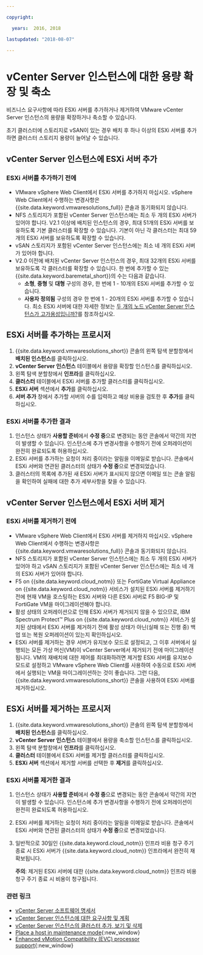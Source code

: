 ```yaml
---

copyright:

  years:  2016, 2018

lastupdated: "2018-08-07"

---
```


# vCenter Server 인스턴스에 대한 용량 확장 및 축소

비즈니스 요구사항에 따라 ESXi 서버를 추가하거나 제거하여 VMware vCenter Server 인스턴스의 용량을 확장하거나 축소할 수 있습니다.

초기 클러스터에 스토리지로 vSAN이 있는 경우 배치 후 하나 이상의 ESXi 서버를 추가하면 클러스터 스토리지 용량이 늘어날 수 있습니다.

## vCenter Server 인스턴스에 ESXi 서버 추가

### ESXi 서버를 추가하기 전에

* VMware vSphere Web Client에서 ESXi 서버를 추가하지 마십시오. vSphere Web Client에서 수행하는 변경사항은 {{site.data.keyword.vmwaresolutions_full}} 콘솔과 동기화되지 않습니다.
* NFS 스토리지가 포함된 vCenter Server 인스턴스에는 최소 두 개의 ESXi 서버가 있어야 합니다. V2.1 이상에 배치된 인스턴스의 경우, 최대 51개의 ESXi 서버를 보유하도록 기본 클러스터를 확장할 수 있습니다. 기본이 아닌 각 클러스터는 최대 59개의 ESXi 서버를 보유하도록 확장할 수 있습니다.
* vSAN 스토리지가 포함된 vCenter Server 인스턴스에는 최소 네 개의 ESXi 서버가 있어야 합니다.
* V2.0 이전에 배치된 vCenter Server 인스턴스의 경우, 최대 32개의 ESXi 서버를 보유하도록 각 클러스터를 확장할 수 있습니다. 한 번에 추가할 수 있는 {{site.data.keyword.baremetal_short}}의 수는 다음과 같습니다.
   * **소형**, **중형** 및 **대형** 구성의 경우, 한 번에 1 - 10개의 ESXi 서버를 추가할 수 있습니다.
   * **사용자 정의됨** 구성의 경우 한 번에 1 - 20개의 ESXi 서버를 추가할 수 있습니다. 최소 ESXi 서버에 대한 자세한 정보는 [두 개의 노드 vCenter Server 인스턴스가 고가용성입니까?](../vmonic/faq.html#is-a-two-node-vcenter-server-instance-highly-available-)를 참조하십시오.

## ESXi 서버를 추가하는 프로시저

1. {{site.data.keyword.vmwaresolutions_short}} 콘솔의 왼쪽 탐색 분할창에서 **배치된 인스턴스**를 클릭하십시오.
2. **vCenter Server 인스턴스** 테이블에서 용량을 확장할 인스턴스를 클릭하십시오.
3. 왼쪽 탐색 분할창에서 **인프라**를 클릭하십시오.
4. **클러스터** 테이블에서 ESXi 서버를 추가할 클러스터를 클릭하십시오.
5. **ESXi 서버** 섹션에서 **추가**를 클릭하십시오.
6. **서버 추가** 창에서 추가할 서버의 수를 입력하고 예상 비용을 검토한 후 **추가**를 클릭하십시오.

### ESXi 서버를 추가한 결과

1. 인스턴스 상태가 **사용할 준비**에서 **수정 중**으로 변경되는 동안 콘솔에서 약간의 지연이 발생할 수 있습니다. 인스턴스에 추가 변경사항을 수행하기 전에 오퍼레이션이 완전히 완료되도록 허용하십시오.
2. ESXi 서버를 추가하는 요청이 처리 중이라는 알림을 이메일로 받습니다. 콘솔에서 ESXi 서버와 연관된 클러스터의 상태가 **수정 중**으로 변경되었습니다.
3. 클러스터의 목록에 추가된 새 ESXi 서버가 표시되지 않으면 이메일 또는 콘솔 알림을 확인하여 실패에 대한 추가 세부사항을 찾을 수 있습니다.

## vCenter Server 인스턴스에서 ESXi 서버 제거

### ESXi 서버를 제거하기 전에

* VMware vSphere Web Client에서 ESXi 서버를 제거하지 마십시오. vSphere Web Client에서 수행하는 변경사항은 {{site.data.keyword.vmwaresolutions_full}} 콘솔과 동기화되지 않습니다.
* NFS 스토리지가 포함된 vCenter Server 인스턴스에는 최소 두 개의 ESXi 서버가 있어야 하고 vSAN 스토리지가 포함된 vCenter Server 인스턴스에는 최소 네 개의 ESXi 서버가 있어야 합니다.
* F5 on {{site.data.keyword.cloud_notm}} 또는 FortiGate Virtual Appliance on {{site.data.keyword.cloud_notm}} 서비스가 설치된 ESXi 서버를 제거하기 전에 현재 VM을 호스팅하는 ESXi 서버와 다른 ESXi 서버로 F5 BIG-IP 및 FortiGate VM을 마이그레이션해야 합니다.
* 활성 상태의 오퍼레이션으로 인해 ESXi 서버가 제거되지 않을 수 있으므로, IBM Spectrum Protect&trade; Plus on {{site.data.keyword.cloud_notm}} 서비스가 설치된 상태에서 ESXi 서버를 제거하기 전에 활성 상태가 아닌(실패 또는 진행 중) 백업 또는 복원 오퍼레이션이 있는지 확인하십시오.
* ESXi 서버를 제거하는 경우 서버가 유지보수 모드로 설정되고, 그 이후 서버에서 실행되는 모든 가상 머신(VM)이 vCenter Server에서 제거되기 전에 마이그레이션됩니다. VM의 재배치에 대한 제어를 최대화하려면 제거할 ESXi 서버를 유지보수 모드로 설정하고 VMware vSphere Web Client를 사용하여 수동으로 ESXi 서버에서 실행되는 VM을 마이그레이션하는 것이 좋습니다. 그런 다음, {{site.data.keyword.vmwaresolutions_short}} 콘솔을 사용하여 ESXi 서버를 제거하십시오.

## ESXi 서버를 제거하는 프로시저

1. {{site.data.keyword.vmwaresolutions_short}} 콘솔의 왼쪽 탐색 분할창에서 **배치된 인스턴스**를 클릭하십시오.
2. **vCenter Server 인스턴스** 테이블에서 용량을 축소할 인스턴스를 클릭하십시오.
3. 왼쪽 탐색 분할창에서 **인프라**를 클릭하십시오.
4. **클러스터** 테이블에서 ESXi 서버를 제거할 클러스터를 클릭하십시오.
5. **ESXi 서버** 섹션에서 제거할 서버를 선택한 후 **제거**를 클릭하십시오.

### ESXi 서버를 제거한 결과

1. 인스턴스 상태가 **사용할 준비**에서 **수정 중**으로 변경되는 동안 콘솔에서 약간의 지연이 발생할 수 있습니다. 인스턴스에 추가 변경사항을 수행하기 전에 오퍼레이션이 완전히 완료되도록 허용하십시오.
2. ESXi 서버를 제거하는 요청이 처리 중이라는 알림을 이메일로 받습니다. 콘솔에서 ESXi 서버와 연관된 클러스터의 상태가 **수정 중**으로 변경되었습니다.
3. 일반적으로 30일인 {{site.data.keyword.cloud_notm}} 인프라 비용 청구 주기 종료 시 ESXi 서버가 {{site.data.keyword.cloud_notm}} 인프라에서 완전히 재확보됩니다.

   **주의**: 제거된 ESXi 서버에 대한 {{site.data.keyword.cloud_notm}} 인프라 비용 청구 주기 종료 시 비용이 청구됩니다.

### 관련 링크

* [vCenter Server 소프트웨어 명세서](vc_bom.html)
* [vCenter Server 인스턴스에 대한 요구사항 및 계획](vc_planning.html)
* [vCenter Server 인스턴스의 클러스터 추가, 보기 및 삭제](vc_addingviewingclusters.html)
* [Place a host in maintenance mode](http://pubs.vmware.com/vsphere-60/index.jsp?topic=%2Fcom.vmware.vsphere.resmgmt.doc%2FGUID-8F705E83-6788-42D4-93DF-63A2B892367F.html){:new_window}
* [Enhanced vMotion Compatibility (EVC) processor support](https://kb.vmware.com/selfservice/microsites/search.do?language=en_US&cmd=displayKC&externalId=1003212){:new_window}
